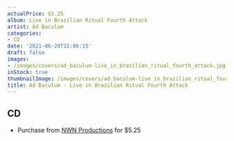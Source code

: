 ```yaml
---
actualPrice: $5.25
album: Live in Brazilian Ritual Fourth Attack
artist: Ad Baculum
categories:
- CD
date: '2021-06-29T15:06:15'
draft: false
images:
- /images/covers/ad_baculum-live_in_brazilian_ritual_fourth_attack.jpg
inStock: true
thumbnailImage: /images/covers/ad_baculum-live_in_brazilian_ritual_fourth_attack-thumb.jpg
title: Ad Baculum - Live in Brazilian Ritual Fourth Attack
---
```


## CD
* Purchase from [NWN Productions](http://shop.nwnprod.com/index.php?route=product/product&path=93&product_id=1706&sort=pd.name&order=ASC) for $5.25
